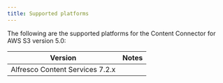 ```yaml
---
title: Supported platforms
---
```


The following are the supported platforms for the Content Connector for AWS S3 version 5.0:

| Version | Notes |
| ------- | ----- |
| Alfresco Content Services 7.2.x |  |
